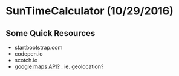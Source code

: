 # SunTimeCalculator (10/29/2016)
## Some Quick Resources

- startbootstrap.com
- codepen.io
- scotch.io
- [google maps API?](https://developers.google.com/maps/web-services/) .  ie. geolocation?

